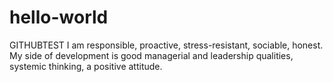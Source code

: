 # hello-world
GITHUBTEST
I am responsible, proactive, stress-resistant, sociable, honest. My side of development is good managerial and leadership qualities, systemic thinking, a positive attitude.
